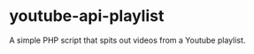 youtube-api-playlist
====================

A simple PHP script that spits out videos from a Youtube playlist.